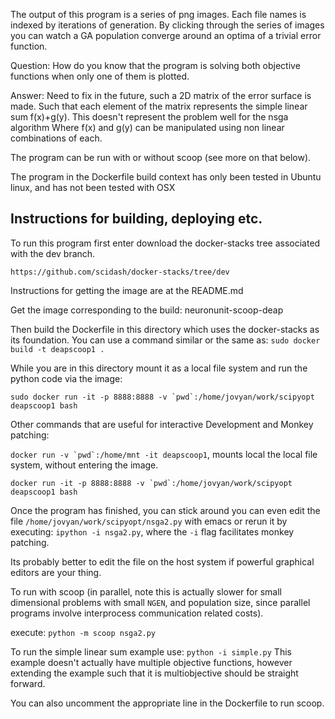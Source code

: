 The output of this program is a series of png images. Each file names is indexed by iterations of generation. By clicking through the series of images you can watch a GA population converge around an optima of a trivial error function.

Question: How do you know that the program is solving both objective functions when only one of them is plotted.

Answer: Need to fix in the future, such a 2D matrix of the error surface is made. Such that each element of the matrix represents the simple linear sum f(x)+g(y). This doesn't represent the problem well for the nsga algorithm
Where f(x) and g(y) can be manipulated using non linear combinations of each.

The program can be run with or without scoop (see more on that below).

The program in the Dockerfile build context has only been tested in Ubuntu linux, and has not been tested with OSX

## Instructions for building, deploying etc.

To run this program first enter download the docker-stacks tree associated with the dev branch.

`https://github.com/scidash/docker-stacks/tree/dev`

Instructions for getting the image are at the README.md

Get the image corresponding to the build: neuronunit-scoop-deap

Then build the Dockerfile in this directory which uses the docker-stacks as its foundation. You can use a command similar or the same as:
`sudo docker build -t deapscoop1 .` 

While you are in this directory mount it as a local file system and run the python code via the image:

```sudo docker run -it -p 8888:8888 -v `pwd`:/home/jovyan/work/scipyopt deapscoop1 bash```

Other commands that are useful for interactive Development and Monkey patching:

```docker run -v `pwd`:/home/mnt -it deapscoop1```, mounts local the local file system, without entering the image.

```docker run -it -p 8888:8888 -v `pwd`:/home/jovyan/work/scipyopt deapscoop1 bash```

Once the program has finished, you can stick around you can even edit the file `/home/jovyan/work/scipyopt/nsga2.py` with emacs or rerun it by executing:
`ipython -i nsga2.py`, where the `-i` flag facilitates monkey patching.
 
Its probably better to edit the file on the host system if powerful graphical editors are your thing.

To run with scoop (in parallel, note this is actually slower for small dimensional problems with small `NGEN`, and population size, since parallel programs involve interprocess communication related costs).

execute:
`python -m scoop nsga2.py`

To run the simple linear sum example use:
`python -i simple.py`
This example doesn't actually have multiple objective functions, however extending the example such that it is multiobjective should be straight forward.

You can also uncomment the appropriate line in the Dockerfile to run scoop.
